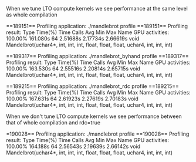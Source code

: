 
When we tune LTO compute kernels we see performance at the same level as whole compilation

==189151== Profiling application: ./mandlebrot profile
==189151== Profiling result:
            Type  Time(%)      Time     Calls       Avg       Min       Max  Name
 GPU activities:  100.00%  161.080s        64  2.51688s  2.17734s  2.66619s  void Mandelbrot<float>(uchar4*, int, int, int, float, float, float, uchar4, int, int, int)


==189317== Profiling application: ./mandlebrot_byhand profile
==189317== Profiling result:
            Type  Time(%)      Time     Calls       Avg       Min       Max  Name
 GPU activities:  100.00%  163.530s        64  2.55516s  2.20814s  2.65715s  void Mandelbrot<float>(uchar4*, int, int, int, float, float, float, uchar4, int, int, int)

==189215== Profiling application: ./mandlebrot_rdc profile
==189215== Profiling result:
            Type  Time(%)      Time     Calls       Avg       Min       Max  Name
 GPU activities:  100.00%  167.631s        64  2.61923s  2.27619s  2.70183s  void Mandelbrot<float>(uchar4*, int, int, int, float, float, float, uchar4, int, int, int)


When we don't tune LTO compute kernels we see performance between that of whole compilation
and rdc=true

=190028== Profiling application: ./mandlebrot profile
==190028== Profiling result:
            Type  Time(%)      Time     Calls       Avg       Min       Max  Name
 GPU activities:  100.00%  164.188s        64  2.56543s  2.19639s  2.66142s  void Mandelbrot<float>(uchar4*, int, int, int, float, float, float, uchar4, int, int, int)
